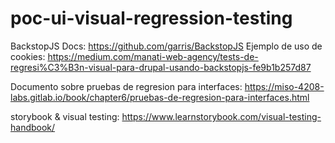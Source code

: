 # poc-ui-visual-regression-testing

BackstopJS Docs: https://github.com/garris/BackstopJS
Ejemplo de uso de cookies: https://medium.com/manati-web-agency/tests-de-regresi%C3%B3n-visual-para-drupal-usando-backstopjs-fe9b1b257d87

Documento sobre pruebas de regresion para interfaces:  https://miso-4208-labs.gitlab.io/book/chapter6/pruebas-de-regresion-para-interfaces.html

storybook & visual testing: https://www.learnstorybook.com/visual-testing-handbook/
